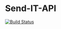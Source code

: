 # Send-IT-API

[![Build Status](https://travis-ci.org/JumaKahiga/Send-IT-API.svg?branch=ft-user-specific-orders-161859606)](https://travis-ci.org/JumaKahiga/Send-IT-API)
